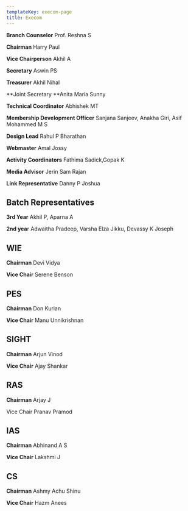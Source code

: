 ```yaml
---
templateKey: execom-page
title: Execom
---
```

**Branch Counselor**	Prof. Reshna S

**Chairman**	Harry Paul

**Vice Chairperson**	Akhil A

**Secretary**	Aswin PS

**Treasurer**	Akhil Nihal

**Joint Secretary	**Anita Maria Sunny

**Technical Coordinator**	Abhishek MT

**Membership Development Officer**	Sanjana Sanjeev, Anakha Giri, Asif Mohammed M S

**Design Lead**	Rahul P Bharathan

**Webmaster**	Amal Jossy

**Activity Coordinators**	Fathima Sadick,Gopak K

**Media Advisor**	Jerin Sam Rajan

**Link Representative**	Danny P Joshua

## Batch Representatives

**3rd Year**	Akhil P, Aparna A

**2nd yea**r	Adwaitha Pradeep, Varsha Elza Jikku, Devassy K Joseph

## WIE	

**Chairman**	Devi Vidya

**Vice Chair**	Serene Benson

## PES	

**Chairman**	Don Kurian

**Vice Chair**	Manu Unnikrishnan

## SIGHT	

**Chairman**	Arjun Vinod

**Vice Chair**	Ajay Shankar

## RAS	

**Chairman**	Arjay J

Vice Chair	Pranav Pramod

## IAS	

**Chairman**	Abhinand A S

**Vice Chair**	Lakshmi J

## CS	

**Chairman**	Ashmy Achu Shinu

**Vice Chair**	Hazm Anees
